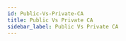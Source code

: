 ```yaml
---
id: Public-Vs-Private-CA
title: Public Vs Private CA
sidebar_label: Public Vs Private CA
---
```



#
